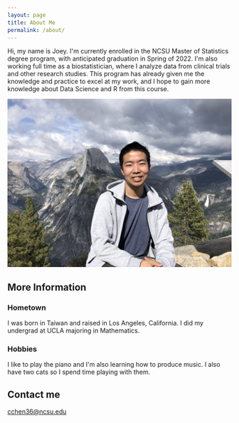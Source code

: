 ```yaml
---
layout: page
title: About Me
permalink: /about/
---
```


Hi, my name is Joey. I'm currently enrolled in the NCSU Master of Statistics degree program, with anticipated graduation in Spring of 2022. I'm also working full time as a biostatistician, where I analyze data from clinical trials and other research studies. This program has already given me the knowledge and practice to excel at my work, and I hope to gain more knowledge about Data Science and R from this course.

![image](https://raw.githubusercontent.com/Srlmt/Srlmt.github.io/master/images/about_me.jpg)

## More Information

### Hometown

I was born in Taiwan and raised in Los Angeles, California. I did my undergrad at UCLA majoring in Mathematics. 

### Hobbies

I like to play the piano and I'm also learning how to produce music. I also have two cats so I spend time playing with them. 



## Contact me

[cchen36@ncsu.edu](mailto:cchen36@ncsu.edu)
